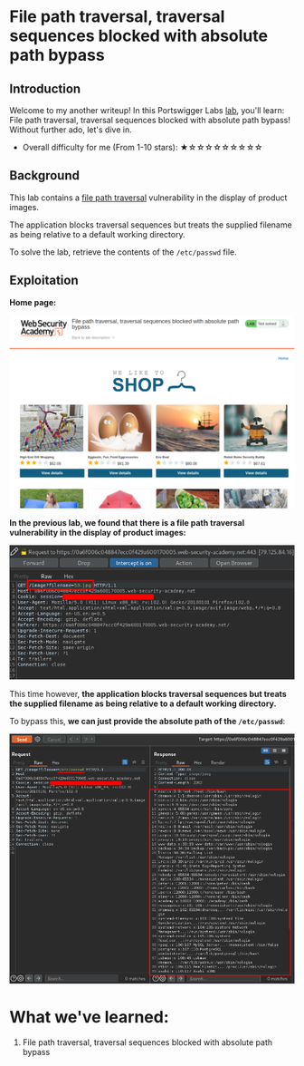 # File path traversal, traversal sequences blocked with absolute path bypass

## Introduction

Welcome to my another writeup! In this Portswigger Labs [lab](https://portswigger.net/web-security/file-path-traversal/lab-absolute-path-bypass), you'll learn: File path traversal, traversal sequences blocked with absolute path bypass! Without further ado, let's dive in.

- Overall difficulty for me (From 1-10 stars): ★☆☆☆☆☆☆☆☆☆

## Background

This lab contains a [file path traversal](https://portswigger.net/web-security/file-path-traversal) vulnerability in the display of product images.

The application blocks traversal sequences but treats the supplied filename as being relative to a default working directory.

To solve the lab, retrieve the contents of the `/etc/passwd` file.

## Exploitation

**Home page:**

![](https://github.com/siunam321/CTF-Writeups/blob/main/Portswigger-Labs/Directory-Traversal/DT-2/images/Pasted%20image%2020221212015318.png)

**In the previous lab, we found that there is a file path traversal vulnerability in the display of product images:**

![](https://github.com/siunam321/CTF-Writeups/blob/main/Portswigger-Labs/Directory-Traversal/DT-2/images/Pasted%20image%2020221212015507.png)

This time however, **the application blocks traversal sequences but treats the supplied filename as being relative to a default working directory.**

To bypass this, **we can just provide the absolute path of the `/etc/passwd`**:

![](https://github.com/siunam321/CTF-Writeups/blob/main/Portswigger-Labs/Directory-Traversal/DT-2/images/Pasted%20image%2020221212015741.png)

# What we've learned:

1. File path traversal, traversal sequences blocked with absolute path bypass